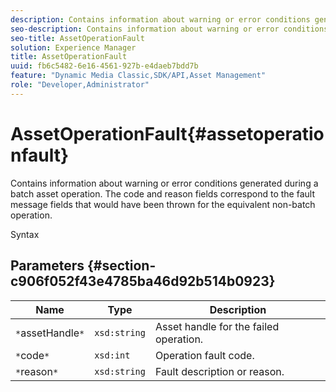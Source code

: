 ```yaml
---
description: Contains information about warning or error conditions generated during a batch asset operation. The code and reason fields correspond to the fault message fields that would have been thrown for the equivalent non-batch operation.
seo-description: Contains information about warning or error conditions generated during a batch asset operation. The code and reason fields correspond to the fault message fields that would have been thrown for the equivalent non-batch operation.
seo-title: AssetOperationFault
solution: Experience Manager
title: AssetOperationFault
uuid: fb6c5482-6e16-4561-927b-e4daeb7bdd7b
feature: "Dynamic Media Classic,SDK/API,Asset Management"
role: "Developer,Administrator"
---
```


# AssetOperationFault{#assetoperationfault}

Contains information about warning or error conditions generated during a batch asset operation. The code and reason fields correspond to the fault message fields that would have been thrown for the equivalent non-batch operation.

 Syntax 

## Parameters {#section-c906f052f43e4785ba46d92b514b0923}

|  Name  | Type  | Description  |
|---|---|---|
|  `*`assetHandle`*`  | `xsd:string`  | Asset handle for the failed operation.  |
|  `*`code`*`  | `xsd:int`  | Operation fault code.  |
|  `*`reason`*`  | `xsd:string`  | Fault description or reason.  |

